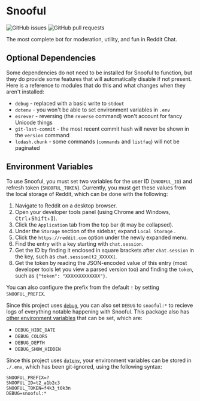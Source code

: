 # Snooful

![GitHub issues](https://img.shields.io/github/issues/Snooful/Snooful.svg?style=popout)
![GitHub pull requests](https://img.shields.io/github/issues-pr/Snooful/Snooful.svg?style=popout)

The most complete bot for moderation, utility, and fun in Reddit Chat.

## Optional Dependencies

Some dependencies do not need to be installed for Snooful to function, but they do provide some features that will automatically disable if not present. Here is a reference to modules that do this and what changes when they aren't installed:

* `debug` - replaced with a basic write to `stdout`
* `dotenv` - you won't be able to set environment variables in `.env`
* `esrever` - reversing (the `reverse` command) won't account for fancy Unicode things
* `git-last-commit` - the most recent commit hash will never be shown in the `version` command
* `lodash.chunk` - some commands (`commands` and `listfaq`) will not be paginated

## Environment Variables

To use Snooful, you must set two variables for the user ID (`SNOOFUL_ID`) and refresh token (`SNOOFUL_TOKEN`). Currently, you must get these values from the local storage of Reddit, which can be done with the following:

1. Navigate to Reddit on a desktop browser.
2. Open your developer tools panel (using Chrome and Windows, <kbd>Ctrl</kbd>+<kbd>Shift</kbd>+<kbd>I</kbd>).
3. Click the `Application` tab from the top bar (it may be collapsed).
4. Under the `Storage` section of the sidebar, expand `Local Storage` .
5. Click the `https://reddit.com` option under the newly expanded menu.
6. Find the entry with a key starting with `chat.session`.
7. Get the ID by finding it enclosed in square brackets after `chat.session` in the key, such as `chat.session[t2_XXXXX]`.
8. Get the token by reading the JSON-encoded value of this entry (most developer tools let you view a parsed version too) and finding the `token`, such as `{"token": "XXXXXXXXXXXXX"}`. 

You can also configure the prefix from the default `!` by setting `SNOOFUL_PREFIX`.

Since this project uses [`debug`](https://www.npmjs.com/package/debug), you can also set `DEBUG` to `snooful:*` to recieve logs of everything notable happening with Snooful. This package also has [other environment variables](https://github.com/visionmedia/debug#environment-variables) that can be set, which are:

* `DEBUG_HIDE_DATE`
* `DEBUG_COLORS`
* `DEBUG_DEPTH`
* `DEBUG_SHOW_HIDDEN`

Since this project uses [`dotenv`](https://www.npmjs.com/package/dotenv), your environment variables can be stored in `./.env`, which has been git-ignored, using the following syntax:

```
SNOOFUL_PREFIX=?
SNOOFUL_ID=t2_a1b2c3
SNOOFUL_TOKEN=f4k3_t0k3n
DEBUG=snooful:*
```
